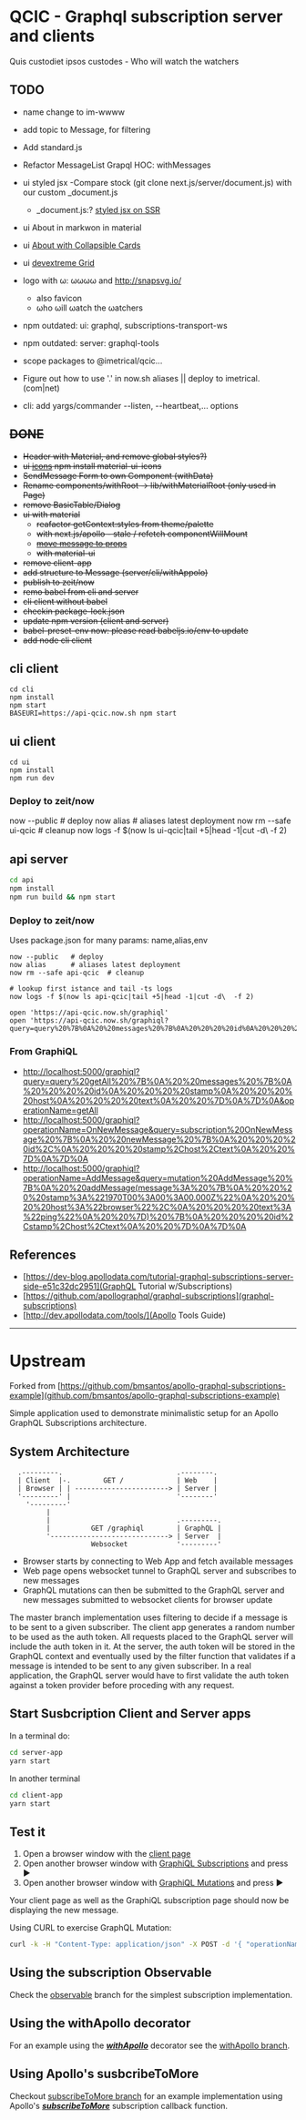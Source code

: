 # QCIC - Graphql subscription server and clients

Quis custodiet ipsos custodes - Who will watch the watchers

## TODO

- name change to im-wwww
- add topic to Message, for filtering
- Add standard.js
- Refactor MessageList Grapql HOC: withMessages
- ui styled jsx
  -Compare stock (git clone next.js/server/document.js) with our custom _document.js
  - _document.js:? [styled jsx on SSR](https://github.com/zeit/styled-jsx#server-side-rendering)

- ui About in markwon in material
- ui [About with Collapsible Cards](https://material-ui-next.com/demos/cards/)
- ui [devextreme Grid](https://devexpress.github.io/devextreme-reactive/react/grid/)
- logo with ω: ωωωω and http://snapsvg.io/
  - also favicon
  - ωho ωill ωatch the ωatchers
- npm outdated: ui: graphql, subscriptions-transport-ws
- npm outdated: server: graphql-tools
- scope packages to @imetrical/qcic...
- Figure out how to use '.' in now.sh aliases || deploy to imetrical.(com|net)
- cli: add yargs/commander --listen, --heartbeat,... options

##  ~~DONE~~
- ~~Header with Material, and remove global styles?)~~
- ~~ui [icons](https://material-ui-next.com/getting-started/installation/) npm install material-ui-icons~~
- ~~SendMessage Form to own Component (withData)~~
- ~~Rename components/withRoot -> lib/withMaterialRoot (only used in Page)~~
- ~~remove BasicTable/Dialog~~
- ~~ui with material~~
  - ~~reafactor getContext:styles from theme/palette~~
  - ~~with next.js/apollo - stale / refetch componentWillMount~~
  - ~~[move message to props](http://dev.apollodata.com/react/subscriptions.html#subscribe-to-more)~~
  - ~~with material-ui~~
- ~~remove client-app~~
- ~~add structure to Message (server/cli/withAppolo)~~
- ~~publish to zeit/now~~
- ~~remo babel from cli and server~~
- ~~cli client without babel~~
- ~~checkin package-lock.json~~
- ~~update npm version (client and server)~~
- ~~babel-preset-env now: please read babeljs.io/env to update~~
- ~~add node cli client~~

## cli client
```
cd cli
npm install
npm start
BASEURI=https://api-qcic.now.sh npm start
```

## ui client
```
cd ui
npm install
npm run dev
```
### Deploy to zeit/now
now --public   # deploy
now alias      # aliases latest deployment
now rm --safe ui-qcic  # cleanup
now logs -f $(now ls ui-qcic|tail +5|head -1|cut -d\  -f 2)

## api server
```bash
cd api
npm install
npm run build && npm start
```

### Deploy to zeit/now
Uses package.json for many params: name,alias,env
```
now --public   # deploy
now alias      # aliases latest deployment
now rm --safe api-qcic  # cleanup

# lookup first istance and tail -ts logs
now logs -f $(now ls api-qcic|tail +5|head -1|cut -d\  -f 2)

open 'https://api-qcic.now.sh/graphiql'
open 'https://api-qcic.now.sh/graphiql?query=query%20%7B%0A%20%20messages%20%7B%0A%20%20%20%20id%0A%20%20%20%20stamp%0A%20%20%20%20host%0A%20%20%20%20text%0A%20%20%7D%0A%7D%0A'
```

### From GraphiQL
- [http://localhost:5000/graphiql?query=query%20getAll%20%7B%0A%20%20messages%20%7B%0A%20%20%20%20id%0A%20%20%20%20stamp%0A%20%20%20%20host%0A%20%20%20%20text%0A%20%20%7D%0A%7D%0A&operationName=getAll](Query)
- [http://localhost:5000/graphiql?operationName=OnNewMessage&query=subscription%20OnNewMessage%20%7B%0A%20%20newMessage%20%7B%0A%20%20%20%20id%2C%0A%20%20%20%20stamp%2Chost%2Ctext%0A%20%20%7D%0A%7D%0A](Subscribe)
- [http://localhost:5000/graphiql?operationName=AddMessage&query=mutation%20AddMessage%20%7B%0A%20%20addMessage(message%3A%20%7B%0A%20%20%20%20stamp%3A%221970T00%3A00%3A00.000Z%22%0A%20%20%20%20host%3A%22browser%22%2C%0A%20%20%20%20text%3A%22ping%22%0A%20%20%7D)%20%7B%0A%20%20%20%20id%2Cstamp%2Chost%2Ctext%0A%20%20%7D%0A%7D%0A](Mutate)

## References
- [https://dev-blog.apollodata.com/tutorial-graphql-subscriptions-server-side-e51c32dc2951](GraphQL Tutorial w/Subscriptions)
- [https://github.com/apollographql/graphql-subscriptions](graphql-subscriptions)
- [http://dev.apollodata.com/tools/](Apollo Tools Guide)

-----------------------
# Upstream
Forked from [https://github.com/bmsantos/apollo-graphql-subscriptions-example](github.com/bmsantos/apollo-graphql-subscriptions-example)

Simple application used to demonstrate minimalistic setup for an Apollo GraphQL Subscriptions architecture.

## System Architecture

```text
  .---------.                            .--------.
  | Client  |-.        GET /             | Web    |
  | Browser | | -----------------------> | Server |
  '---------' |                          '--------'
    '---------'
         |
         |                               .---------.
         |          GET /graphiql        | GraphQL |
         '-----------------------------> | Server  |
                    Websocket            '---------'
```

 * Browser starts by connecting to Web App and fetch available messages
 * Web page opens websocket tunnel to GraphQL server and subscribes to new messages
 * GraphQL mutations can then be submitted to the GraphQL server and new messages submitted to websocket clients for browser update

The master branch implementation uses filtering to decide if a message is to be sent to a given subscriber. The client app generates a random number to be used as the auth token. All requests placed to the GraphQL server will include the auth token in it. At the server, the auth token will be stored in the GraphQL context and eventually used by the filter function that validates if a message is intended to be sent to any given subscriber. In a real application, the GraphQL server would have to first validate the auth token against a token provider before proceding with any request. 


## Start Susbcription Client and Server apps

In a terminal do:

```bash
cd server-app
yarn start
```

In another terminal

```bash
cd client-app
yarn start
```

## Test it

1. Open a browser window with the [client page](http://localhost:3000)
1. Open another browser window with [GraphiQL Subscriptions](http://localhost:5000/graphiql?operationName=OnNewMessage&query=subscription+OnNewMessage+%7B%0A++newMessage(userId%3A+123)%0A%7D) and press ►
1. Open another browser window with [GraphiQL Mutations](http://localhost:5000/graphiql?operationName=AddMessage&query=mutation+AddMessage%28%24message%3A+String%21%2C+%24broadcast%3A+Boolean%21%29+%7B%0A+addMessage%28message%3A+%24message%2C+broadcast%3A+%24broadcast%29%0A%7D&variables=%7B%0A+%22message%22%3A+%22Kombucha%22%2C%0A+%22broadcast%22%3A+true%0A%7D) and press ►


Your client page as well as the GraphiQL subscription page should now be displaying the new message.

Using CURL to exercise GraphQL Mutation:
```bash
curl -k -H "Content-Type: application/json" -X POST -d '{ "operationName": null, "query": "mutation AddMessage { addMessage(message: \"My CURL message\", broadcast: false) }", "variables": "{}" }' http://localhost:5060/graphql
```

## Using the subscription Observable

Check the [observable](https://github.com/bmsantos/apollo-graphql-subscriptions-example/tree/observable) branch for the simplest subscription implementation.


## Using the withApollo decorator

For an example using the [***withApollo***](http://dev.apollodata.com/react/higher-order-components.html#withApollo) decorator see the [withApollo branch](https://github.com/bmsantos/apollo-graphql-subscriptions-example/tree/withApollo).


## Using Apollo's susbcribeToMore

Checkout [subscribeToMore branch](https://github.com/bmsantos/apollo-graphql-subscriptions-example/tree/subscribeToMore) for an example implementation using Apollo's [***subscribeToMore***](http://dev.apollodata.com/react/subscriptions.html#subscribe-to-more) subscription callback function.
